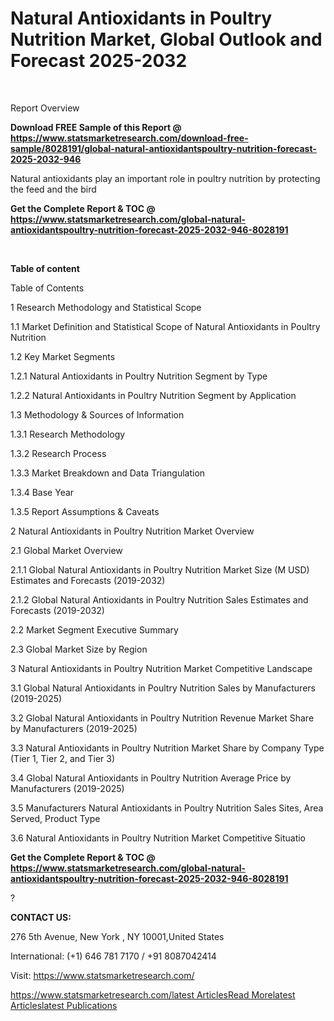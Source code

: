 <h1>Natural Antioxidants in Poultry Nutrition Market, Global Outlook and Forecast 2025-2032</h1><br/><p>Report Overview</p>
 
 
 
 <p><strong>Download FREE Sample of this Report @ <a href="https://www.statsmarketresearch.com/download-free-sample/8028191/global-natural-antioxidantspoultry-nutrition-forecast-2025-2032-946">https://www.statsmarketresearch.com/download-free-sample/8028191/global-natural-antioxidantspoultry-nutrition-forecast-2025-2032-946</a></strong></p>
 
 
 
 <p>Natural antioxidants play an important role in poultry nutrition by protecting the feed and the bird</p>
 
 
 
 <div><b>Get the Complete Report & TOC @ <a href="https://www.statsmarketresearch.com/global-natural-antioxidantspoultry-nutrition-forecast-2025-2032-946-8028191">https://www.statsmarketresearch.com/global-natural-antioxidantspoultry-nutrition-forecast-2025-2032-946-8028191</a></b></div>
 
 
 
 <p><br />
 
 <b>Table of content</b></p>
 
 
 
 <p>Table of Contents<br />
 
 1 Research Methodology and Statistical Scope<br />
 
 1.1 Market Definition and Statistical Scope of Natural Antioxidants in Poultry Nutrition<br />
 
 1.2 Key Market Segments<br />
 
 1.2.1 Natural Antioxidants in Poultry Nutrition Segment by Type<br />
 
 1.2.2 Natural Antioxidants in Poultry Nutrition Segment by Application<br />
 
 1.3 Methodology & Sources of Information<br />
 
 1.3.1 Research Methodology<br />
 
 1.3.2 Research Process<br />
 
 1.3.3 Market Breakdown and Data Triangulation<br />
 
 1.3.4 Base Year<br />
 
 1.3.5 Report Assumptions & Caveats<br />
 
 2 Natural Antioxidants in Poultry Nutrition Market Overview<br />
 
 2.1 Global Market Overview<br />
 
 2.1.1 Global Natural Antioxidants in Poultry Nutrition Market Size (M USD) Estimates and Forecasts (2019-2032)<br />
 
 2.1.2 Global Natural Antioxidants in Poultry Nutrition Sales Estimates and Forecasts (2019-2032)<br />
 
 2.2 Market Segment Executive Summary<br />
 
 2.3 Global Market Size by Region<br />
 
 3 Natural Antioxidants in Poultry Nutrition Market Competitive Landscape<br />
 
 3.1 Global Natural Antioxidants in Poultry Nutrition Sales by Manufacturers (2019-2025)<br />
 
 3.2 Global Natural Antioxidants in Poultry Nutrition Revenue Market Share by Manufacturers (2019-2025)<br />
 
 3.3 Natural Antioxidants in Poultry Nutrition Market Share by Company Type (Tier 1, Tier 2, and Tier 3)<br />
 
 3.4 Global Natural Antioxidants in Poultry Nutrition Average Price by Manufacturers (2019-2025)<br />
 
 3.5 Manufacturers Natural Antioxidants in Poultry Nutrition Sales Sites, Area Served, Product Type<br />
 
 3.6 Natural Antioxidants in Poultry Nutrition Market Competitive Situatio</p>
 
 
 
 <div><b>Get the Complete Report & TOC @ <a href="https://www.statsmarketresearch.com/global-natural-antioxidantspoultry-nutrition-forecast-2025-2032-946-8028191">https://www.statsmarketresearch.com/global-natural-antioxidantspoultry-nutrition-forecast-2025-2032-946-8028191</a></b></div>
 
 
 
 <p>? </p>
 
 
 
 <p><b>CONTACT US:</b><br />
 
 276 5th Avenue, New York , NY 10001,United States<br />
 
 International: (+1) 646 781 7170 / +91 8087042414<br />
 
 Visit: <a href="https://www.statsmarketresearch.com/">https://www.statsmarketresearch.com/</a><br />
 
 <a href="https://gyeongbokgung.com">https://www.statsmarketresearch.com/</a><a href="https://hallyeomaritime.com">latest Articles</a><a href="https://jingwansa.com">Read More</a><a href="https://nguoiviet.jp/">latest Articles</a><a href="https://www.intelmarketresearch.com/">latest Publications</a></p>